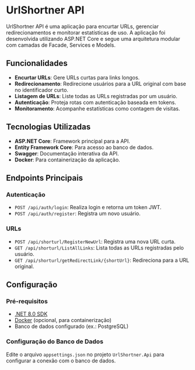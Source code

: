 # UrlShortner API

UrlShortner API é uma aplicação para encurtar URLs, gerenciar redirecionamentos e monitorar estatísticas de uso. A aplicação foi desenvolvida utilizando ASP.NET Core e segue uma arquitetura modular com camadas de Facade, Services e Models.

## Funcionalidades

- **Encurtar URLs**: Gere URLs curtas para links longos.
- **Redirecionamento**: Redirecione usuários para a URL original com base no identificador curto.
- **Listagem de URLs**: Liste todas as URLs registradas por um usuário.
- **Autenticação**: Proteja rotas com autenticação baseada em tokens.
- **Monitoramento**: Acompanhe estatísticas como contagem de visitas.

## Tecnologias Utilizadas

- **ASP.NET Core**: Framework principal para a API.
- **Entity Framework Core**: Para acesso ao banco de dados.
- **Swagger**: Documentação interativa da API.
- **Docker**: Para containerização da aplicação.

## Endpoints Principais

### Autenticação
- `POST /api/auth/login`: Realiza login e retorna um token JWT.
- `POST /api/auth/register`: Registra um novo usuário.

### URLs
- `POST /api/shorturl/RegisterNewUrl`: Registra uma nova URL curta.
- `GET /api/shorturl/ListAllLinks`: Lista todas as URLs registradas pelo usuário.
- `GET /api/shorturl/getRedirectLink/{shortUrl}`: Redireciona para a URL original.

## Configuração

### Pré-requisitos

- [.NET 8.0 SDK](https://dotnet.microsoft.com/download)
- [Docker](https://www.docker.com/) (opcional, para containerização)
- Banco de dados configurado (ex.: PostgreSQL)

### Configuração do Banco de Dados

Edite o arquivo `appsettings.json` no projeto `UrlShortner.Api` para configurar a conexão com o banco de dados.